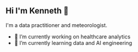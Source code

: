 ## Hi I'm Kenneth 👋
I'm a data practitioner and meteorologist. 

- 🔭 I’m currently working on healthcare analytics
- 🌱 I’m currently learning data and AI engineering


